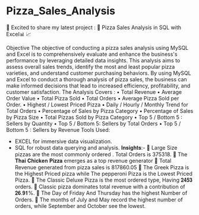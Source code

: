# Pizza_Sales_Analysis
🚀 Excited to share my latest project : 🍕 Pizza Sales Analysis in SQL with Excel📊 📈

Objective
The objective of conducting a pizza sales analysis using MySQL and Excel is to comprehensively evaluate and enhance the business's performance by leveraging detailed data insights. This analysis aims to assess overall sales trends, identify the most and least popular pizza varieties, and understand customer purchasing behaviors. By using MySQL and Excel to conduct a thorough analysis of pizza sales, the business can make informed decisions that lead to increased efficiency, profitability, and customer satisfaction.
The Analysis Covers :
•	Total Revenue
•	Average  Order Value
•	Total Pizza Sold
•	Total Orders
•	Average  Pizza  Sold per  Order.
•	Highest  / Lowest Priced  Pizza
•	Daily / Hourly / Monthly Trend for Total Orders
•	Percentage of Sales by Pizza Category
•	Percentage of Sales by Pizza Size
•	Total Pizzas Sold by Pizza Category
•	Top 5 / Bottom 5 : Sellers by Quantity
•	Top 5 / Bottom 5: Sellers by Total Orders
•	Top 5 / Bottom 5 : Sellers by Revenue
Tools Used:
- EXCEL for immersive data visualization.
- SQL for robust data querying and analysis.
𝐈𝐧𝐬𝐢𝐠𝐡𝐭𝐬:-
🍕 Large Size pizzas are the most commonly ordered . Total Orders is 375318.
🍕 The 𝐓𝐡𝐚𝐢 𝐂𝐡𝐢𝐜𝐤𝐞𝐧 𝐏𝐢𝐳𝐳𝐚 emerges as a top revenue generator
🍕 Total Revenue generated from pizza sales is 817860.05
🍕 The Greek Pizza is the Highest Priced pizza while The pepperoni Pizza is the Lowest Priced Pizza.
🍕 The Classic Deluxe Pizza is the most ordered type, Having 𝟐𝟒𝟓𝟑 orders.
🍕 Classic pizza dominates total revenue with a contribution of 𝟐𝟔.𝟗𝟏%.
🍕 The Day of Friday And Thursday has the highest Number of Orders.
🍕 The months of July and May record the highest number of orders,  while September and October see the lowest. 
